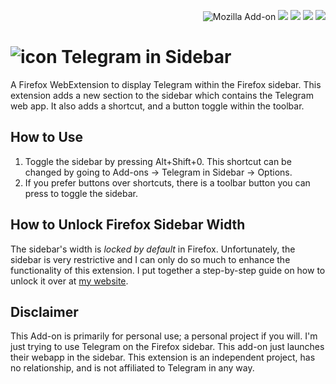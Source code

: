 <p align=right>
<img alt="Mozilla Add-on" src="https://img.shields.io/amo/v/%7B298b10ce-2211-47d0-aad6-107b8a733fc5%7D">
<img src="https://img.shields.io/amo/rating/%7B14390478-b41b-4e29-8307-8a3c714f7783%7D" />
<img src="https://img.shields.io/amo/dw/%7B14390478-b41b-4e29-8307-8a3c714f7783%7D" />
<img src="https://img.shields.io/amo/users/%7B14390478-b41b-4e29-8307-8a3c714f7783%7D" />
<img src="https://img.shields.io/github/license/datastring/firefox-telegram-in-sidebar" />
</p>

# ![icon](/icons/48x48.png) Telegram in Sidebar

A Firefox WebExtension to display Telegram within the Firefox sidebar. This extension adds a new section to the sidebar which contains the Telegram web app. It also adds a shortcut, and a button toggle within the toolbar.

## How to Use

1. Toggle the sidebar by pressing Alt+Shift+0. This shortcut can be changed by going to Add-ons -> Telegram in Sidebar -> Options.
2. If you prefer buttons over shortcuts, there is a toolbar button you can press to toggle the sidebar.

## How to Unlock Firefox Sidebar Width

The sidebar's width is *locked by default* in Firefox. Unfortunately, the sidebar is very restrictive and I can only do so much to enhance the functionality of this extension. I put together a step-by-step guide on how to unlock it over at [my website](https://forgetful.dev/guides/unlock-firefox-sidebar/).

## Disclaimer

This Add-on is primarily for personal use; a personal project if you will. I'm just trying to use Telegram on the Firefox sidebar. This add-on just launches their webapp in the sidebar. This extension is an independent project, has no relationship, and is not affiliated to Telegram in any way.
